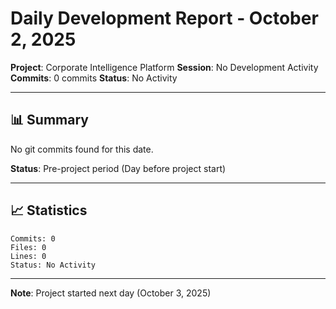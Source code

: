 # Daily Development Report - October 2, 2025
**Project**: Corporate Intelligence Platform
**Session**: No Development Activity
**Commits**: 0 commits
**Status**: No Activity

---

## 📊 Summary

No git commits found for this date.

**Status**: Pre-project period (Day before project start)

---

## 📈 Statistics

```
Commits: 0
Files: 0
Lines: 0
Status: No Activity
```

---

**Note**: Project started next day (October 3, 2025)
